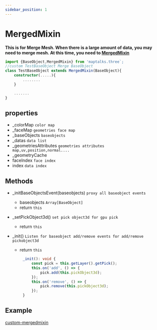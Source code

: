 ```yaml
---
sidebar_position: 1
---
```


# MergedMixin

**This is for Merge Mesh. When there is a large amount of data, you may need to merge mesh. At this time, you need to [MergedMixin](https://github.com/maptalks/maptalks.three/blob/master/src/MergedMixin.ts)** 

```ts
import {BaseObject,MergedMixin} from 'maptalks.three`;
//custom TestBaseObject Merge BaseObject
class TestBaseObject extends MergedMixin(BaseObject){
    constructor(.....){
        ........
    }

    .......
}

```

## properties
* _colorMap `color map`
* _faceMap `geometries face map`
* _baseObjects `baseobjects`
* _datas `data list`
* _geometriesAttributes `geometries attributes map,uv,position,normal....`
* _geometryCache
* faceIndex `face index`
* index `data index`


## Methods
* _initBaseObjectsEvent(baseobjects) `proxy all baseobject events`
  * baseobjects `Array[BaseObject]`
  * return  `this`


* _setPickObject3d() `set pick object3d for gpu pick`
  * return  `this`


* _init() `Listen for baseobject add/remove events for add/remove pickobject3d`
  * return  `this`
```ts
        _init(): void {
            const pick = this.getLayer().getPick();
            this.on('add', () => {
                pick.add(this.pickObject3d);
            });
            this.on('remove', () => {
                pick.remove(this.pickObject3d);
            });
        }  
```

## Example
[custom-mergedmixin](https://maptalks.org/maptalks.three/demo/custom-mergedmixin.html)
